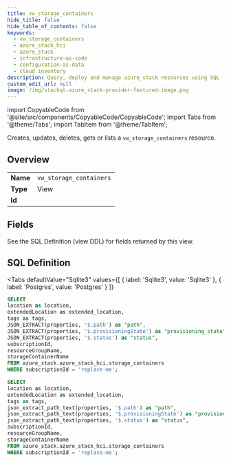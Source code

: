```yaml
--- 
title: vw_storage_containers
hide_title: false
hide_table_of_contents: false
keywords:
  - vw_storage_containers
  - azure_stack_hci
  - azure_stack
  - infrastructure-as-code
  - configuration-as-data
  - cloud inventory
description: Query, deploy and manage azure_stack resources using SQL
custom_edit_url: null
image: /img/stackql-azure_stack-provider-featured-image.png
---
```


import CopyableCode from '@site/src/components/CopyableCode/CopyableCode';
import Tabs from '@theme/Tabs';
import TabItem from '@theme/TabItem';

Creates, updates, deletes, gets or lists a <code>vw_storage_containers</code> resource.

## Overview
<table><tbody>
<tr><td><b>Name</b></td><td><code>vw_storage_containers</code></td></tr>
<tr><td><b>Type</b></td><td>View</td></tr>
<tr><td><b>Id</b></td><td><CopyableCode code="azure_stack.azure_stack_hci.vw_storage_containers" /></td></tr>
</tbody></table>

## Fields

See the SQL Definition (view DDL) for fields returned by this view.

## SQL Definition

<Tabs
defaultValue="Sqlite3"
values={[
{ label: 'Sqlite3', value: 'Sqlite3' },
{ label: 'Postgres', value: 'Postgres' }
]}
>
<TabItem value="Sqlite3">

```sql
SELECT
location as location,
extendedLocation as extended_location,
tags as tags,
JSON_EXTRACT(properties, '$.path') as "path",
JSON_EXTRACT(properties, '$.provisioningState') as "provisioning_state",
JSON_EXTRACT(properties, '$.status') as "status",
subscriptionId,
resourceGroupName,
storageContainerName
FROM azure_stack.azure_stack_hci.storage_containers
WHERE subscriptionId = 'replace-me';
```

</TabItem>
<TabItem value="Postgres">

```sql
SELECT
location as location,
extendedLocation as extended_location,
tags as tags,
json_extract_path_text(properties, '$.path') as "path",
json_extract_path_text(properties, '$.provisioningState') as "provisioning_state",
json_extract_path_text(properties, '$.status') as "status",
subscriptionId,
resourceGroupName,
storageContainerName
FROM azure_stack.azure_stack_hci.storage_containers
WHERE subscriptionId = 'replace-me';
```

</TabItem>
</Tabs>
